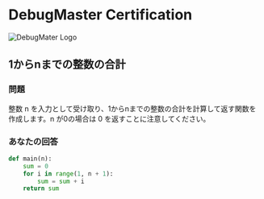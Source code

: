 # DebugMaster Certification
![DebugMater Logo](https://github-production-user-asset-6210df.s3.amazonaws.com/101240248/423011600-a72362aa-1892-4c1c-9822-8988580f80ca.png?X-Amz-Algorithm=AWS4-HMAC-SHA256&X-Amz-Credential=AKIAVCODYLSA53PQK4ZA%2F20250315%2Fus-east-1%2Fs3%2Faws4_request&X-Amz-Date=20250315T025149Z&X-Amz-Expires=300&X-Amz-Signature=a92e83cad5bcac874339e209ca52b754833b4410b3e713f241e5a5bc23dc6d1b&X-Amz-SignedHeaders=host)
## 1からnまでの整数の合計
### 問題
整数 n を入力として受け取り、1からnまでの整数の合計を計算して返す関数を作成します。n が0の場合は 0 を返すことに注意してください。
### あなたの回答
```python
def main(n):
    sum = 0
    for i in range(1, n + 1):
        sum = sum + i
    return sum
```